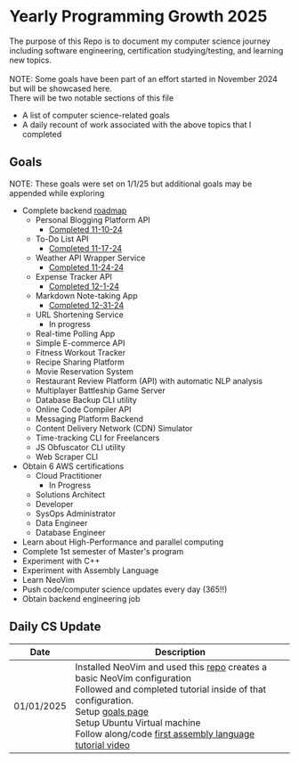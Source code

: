 # Yearly Programming Growth 2025
The purpose of this Repo is to document my computer science journey including software engineering, certification studying/testing, and learning new topics. <br> <br>
NOTE: Some goals have been part of an effort started in November 2024 but will be showcased here.
<br>
There will be two notable sections of this file
* A list of computer science-related goals
* A daily recount of work associated with the above topics that I completed

## Goals
NOTE: These goals were set on 1/1/25 but additional goals may be appended while exploring
* Complete backend [roadmap](https://roadmap.sh/backend/project-ideas)
  - Personal Blogging Platform API
    - [Completed 11-10-24](https://github.com/ADKeiber/Blogging-API)
  - To-Do List API
    - [Completed 11-17-24](https://github.com/ADKeiber/Todo-API)
  - Weather API Wrapper Service
    - [Completed 11-24-24](https://github.com/ADKeiber/Weather-API-Wrapper-Service) 
  - Expense Tracker API
    - [Completed 12-1-24](https://github.com/ADKeiber/ExpenseTrackerAPI) 
  - Markdown Note-taking App
    - [Completed 12-31-24](https://github.com/ADKeiber/ExpenseTrackerAPI) 
  - URL Shortening Service
    - In progress 
  - Real-time Polling App
  - Simple E-commerce API
  - Fitness Workout Tracker
  - Recipe Sharing Platform
  - Movie Reservation System
  - Restaurant Review Platform (API) with automatic NLP analysis
  - Multiplayer Battleship Game Server
  - Database Backup CLI utility
  - Online Code Compiler API
  - Messaging Platform Backend
  - Content Delivery Network (CDN) Simulator
  - Time-tracking CLI for Freelancers
  - JS Obfuscator CLI utility
  - Web Scraper CLI
* Obtain 6 AWS certifications
  - Cloud Practitioner
    - In Progress 
  - Solutions Architect
  - Developer
  - SysOps Administrator
  - Data Engineer
  - Database Engineer
* Learn about High-Performance and parallel computing
* Complete 1st semester of Master's program
* Experiment with C++
* Experiment with Assembly Language
* Learn NeoVim
* Push code/computer science updates every day (365!!)
* Obtain backend engineering job

## Daily CS Update
| Date | Description |
| ----------- | ----------- |
| 01/01/2025 | Installed NeoVim and used this [repo](https://github.com/nvim-lua/kickstart.nvim) creates a basic NeoVim configuration<br>Followed and completed tutorial inside of that configuration.<br>Setup [goals page](https://github.com/ADKeiber/YearlyProgrammingGrowth2025/blob/main/Readme.md)<br>Setup Ubuntu Virtual machine<br>Follow along/code [first assembly language tutorial video](https://www.youtube.com/watch?v=wLXIWKUWpSs&list=PLmxT2pVYo5LB5EzTPZGfFN0c2GDiSXgQe) |
